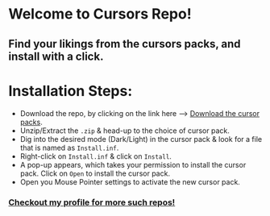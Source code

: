 # Welcome to Cursors Repo!

## Find your likings from the cursors packs, and install with a click.

# Installation Steps:
- Download the repo, by clicking on the link here --> [Download the cursor packs](https://github.com/ChaitanyaKumarS2403/cursors/archive/refs/heads/main.zip).
- Unzip/Extract the `.zip` & head-up to the choice of cursor pack.
- Dig into the desired mode (Dark/Light) in the cursor pack & look for a file that is named as `Install.inf`.
- Right-click on `Install.inf` & click on `Install`.
- A pop-up appears, which takes your permission to install the cursor pack. Click on `Open` to install the cursor pack.
- Open you Mouse Pointer settings to activate the new cursor pack.

### [Checkout my profile for more such repos!](https://github.com/ChaitanyaKumarS2403?tab=repositories)
